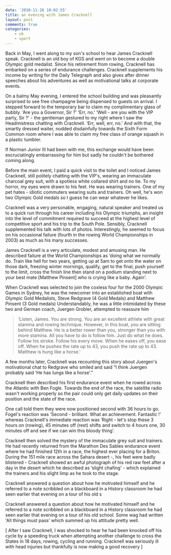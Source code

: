 ```yaml
---
date: '2010-11-26 10:02:55'
title: an evening with James Cracknell
layout: post
comments: true
categories:
    - uk
    - sport
---
```

Back in May, I went along to my son's school to hear James Cracknell
speak. Cracknell is an old boy of KGS and went on to become a double
Olympic gold medalist. Since his retirement from rowing, Cracknell has
embarked on a series of endurance challenges. Cracknell supplements his
income by writing for the Daily Telegraph and also gives after dinner
speeches about his adventures as well as motivational talks at corporate
events.

On a balmy May evening, I entered the school building and was pleasantly
surprised to see free champagne being dispensed to guests on arrival. I
stepped forward to the temporary bar to claim my complimentary glass of
bubbly. ‘Are you a Governor, Sir ?' ‘Err, no.' ‘Well - are you with the
VIP party, Sir ?' - the gentleman gestured to my right where I saw the
Headmistress chatting with Cracknell. ‘Err, well, err, no.' And with
that, the smartly dressed waiter, nodded disdainfully towards the Sixth
Form Common room where I was able to claim my free class of orange
squash in a plastic tumbler.

If Norman Junior III had been with me, this exchange would have been
excruciatingly embarrassing for him but sadly he couldn't be bothered
coming along.

Before the main event, I paid a quick visit to the toilet and I noticed
James Cracknell, still politely chatting with the VIP's, wearing an
immaculate charcoal grey suit, with a spotless white collared shirt and
no tie. To my horror, my eyes were drawn to his feet. He was wearing
trainers. One of my pet hates - idiotic commuters wearing suits and
trainers. Oh well, he's won two Olympic Gold medals so I guess he can
wear whatever he likes.

Cracknell was a very personable, engaging, natural speaker and treated
us to a quick run through his career including his Olympic triumphs, an
insight into the level of commitment required to succeed at the highest
level of competitive sport and his trip to the South Pole. Sensibly,
Cracknell supplemented his talk with lots of photos. Interestingly, he
seemed to focus on his occasional failure (fourth in the rowing World
Championships in 2003) as much as his many successes.

James Cracknell is a very articulate, modest and amusing man. He
described failure at the World Championships as ‘doing what we normally
do. Train like hell for two years, getting up at 5am to get onto the
water on those dark, freezing winter mornings, qualify, get to the
final, push yourself to the limit, cross the finish line then stand on a
podium standing next to your best mate [Matthew Pinsent] who is crying
like a baby. Again'.

When Cracknell was selected to join the coxless four for the 2000
Olympic Games in Sydney, he was the newcomer into an established boat
with Olympic Gold Medalists, Steve Redgrave (4 Gold Medals) and Matthew
Pinsent (3 Gold medals) Understandably, he was a little intimidated by
these two and German coach, Juergen Grobler, attempted to reassure him

> ‘Listen, James. You are strong. You are an excellent athlete with
> great stamina and rowing technique. However, in this boat, you are
> sitting behind Matthew. He is a better rower than you, stronger than
> you with more stamina. All you have to do is follow him. Just do what
> he does. Follow his stroke. Follow his every move. When he eases off,
> you ease off. When he pushes the rate up to 43, you push the rate up
> to 43. Matthew is hung like a horse.'

A few months later, Cracknell was recounting this story about Juergen's
motivational chat to Redgrave who smiled and said “I think Juergen
probably said ‘He has lungs like a horse'.”

Cracknell then described his first endurance event when he rowed across
the Atlantic with Ben Fogle. Towards the end of the race, the satellite
radio wasn't working properly so the pair could only get daily updates
on their position and the state of the race.

One call told them they were now positioned second with 36 hours to go.
Fogel's reaction was ‘Second - brilliant. What an achievement. Fantastic
!' whereas Cracknell's immediate reaction was ‘Right - let's stop these
3 hours on (rowing), 45 minutes off (rest) shifts and switch to 4 hours
one, 30 minutes off and see if we can win this bloody thing'.

Cracknell then solved the mystery of the immaculate grey suit and
trainers. He had recently returned from the Marathon Des Sables
endurance event where he had finished 12th in a race, the highest ever
placing for a Briton. During the 151 mile race across the Sahara desert
-, his feet were badly blistered - Cracknell showed an awful photograph
of his red raw feet after a day in the desert which he described as
‘slight chafing' - which explained the trainers and his slight limp as
he took to the stage.

Cracknell answered a question about how he motivated himself and he
referred to a note scribbled on a blackboard in a History classroom he
had seen earlier that evening on a tour of his old s 

Cracknell answered a question about how he motivated himself and he
referred to a note scribbled on a blackboard in a History classroom he
had seen earlier that evening on a tour of his old school. Some wag
had written 'All things must pass' which summed up his attitude pretty
well.

[ After I saw Cracknell, I was shocked to hear he had been knocked off
his cycle by a speeding truck when attempting another challenge to
cross the States in 18 days, rowing, cycling and running. Cracknell
was seriously ill with head injuries but thankfully is now making a
good recovery ]

